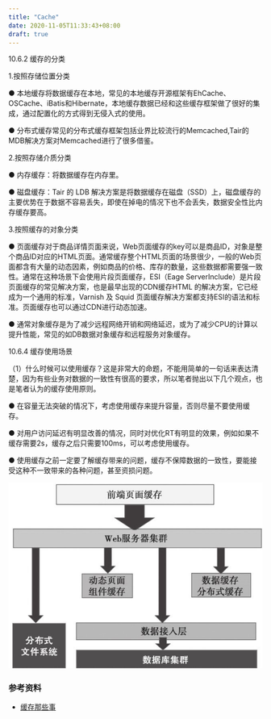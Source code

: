 ```yaml
---
title: "Cache"
date: 2020-11-05T11:33:43+08:00
draft: true
---
```


10.6.2 缓存的分类

1.按照存储位置分类

● 本地缓存将数据缓存在本地，常见的本地缓存开源框架有EhCache、OSCache、iBatis和Hibernate，本地缓存数据已经和这些缓存框架做了很好的集成，通过配置化的方式得到无侵入式的使用。

● 分布式缓存常见的分布式缓存框架包括业界比较流行的Memcached,Tair的MDB解决方案对Memcached进行了很多借鉴。


2.按照存储介质分类

● 内存缓存：将数据缓存在内存里。

● 磁盘缓存：Tair 的 LDB 解决方案是将数据缓存在磁盘（SSD）上，磁盘缓存的主要优势在于数据不容易丢失，即使在掉电的情况下也不会丢失，数据安全性比内存缓存要高。

3.按照缓存的对象分类

● 页面缓存对于商品详情页面来说，Web页面缓存的key可以是商品ID，对象是整个商品ID对应的HTML页面。通常缓存整个HTML页面的场景很少，一般的Web页面都含有大量的动态因素，例如商品的价格、库存的数量，这些数据都需要强一致性。通常在这种场景下会使用片段页面缓存，ESI（Eage ServerInclude）是片段页面缓存的常见解决方案，也是最早出现的CDN缓存HTML 的解决方案，它已经成为一个通用的标准，Varnish 及 Squid 页面缓存解决方案都支持ESI的语法和标准。页面缓存也可以通过CDN进行动态加速。

● 通常对象缓存是为了减少远程网络开销和网络延迟，或为了减少CPU的计算以提升性能，常见的如DB数据对象缓存和远程服务对象缓存。


10.6.4 缓存使用场景

（1）什么时候可以使用缓存？这是非常大的命题，不能用简单的一句话来表达清楚，因为有些业务对数据的一致性有很高的要求，所以笔者抛出以下几个观点，也是笔者认为的缓存使用原则。

● 在容量无法突破的情况下，考虑使用缓存来提升容量，否则尽量不要使用缓存。

● 对用户访问延迟有明显改善的情况，同时对优化RT有明显的效果，例如如果不缓存需要2s，缓存之后只需要100ms，可以考虑使用缓存。

● 使用缓存之前一定要了解缓存带来的问题，缓存不保障数据的一致性，要能接受这种不一致带来的各种问题，甚至资损问题。

![cache](/images/epub_920414_4.jpg)


### 参考资料

- [缓存那些事](https://tech.meituan.com/2017/03/17/cache-about.html)